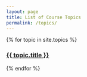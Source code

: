 ```yaml
---
layout: page
title: List of Course Topics
permalink: /topics/
---
```


{% for topic in site.topics %}
  <h3>
    <a target="_parent" href="{{ topic.url }}">
      {{ topic.title }}
    </a>
  </h3>
{% endfor %}

